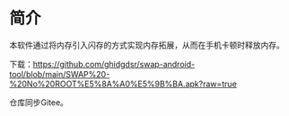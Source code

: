 # 简介
本软件通过将内存引入闪存的方式实现内存拓展，从而在手机卡顿时释放内存。

下载：https://github.com/ghidgdsr/swap-android-tool/blob/main/SWAP%20-%20No%20ROOT%E5%8A%A0%E5%9B%BA.apk?raw=true

仓库同步Gitee。
